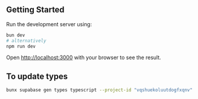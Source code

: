 ## Getting Started

Run the development server using:

```bash
bun dev
# alternatively
npm run dev
```

Open [http://localhost:3000](http://localhost:3000) with your browser to see the result.

## To update types

```bash
bunx supabase gen types typescript --project-id "vqshuekoluutdogfxqnv" --schema public > src/types/supabase.ts
```
